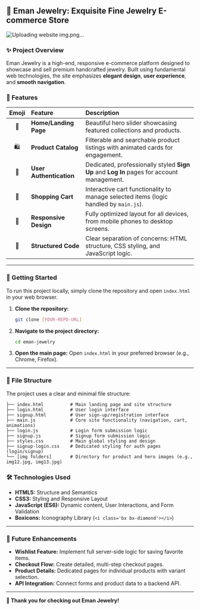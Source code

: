 ## 💎 Eman Jewelry: Exquisite Fine Jewelry E-commerce Store

![Uploading website img.png…]()

### ✨ Project Overview

Eman Jewelry is a high-end, responsive e-commerce platform designed to showcase and sell premium handcrafted jewelry. Built using fundamental web technologies, the site emphasizes **elegant design**, **user experience**, and **smooth navigation**.

### 🌟 Features

| Emoji | Feature | Description |
| :---: | :--- | :--- |
| 🏡 | **Home/Landing Page** | Beautiful hero slider showcasing featured collections and products. |
| 🛍️ | **Product Catalog** | Filterable and searchable product listings with animated cards for engagement. |
| 👤 | **User Authentication** | Dedicated, professionally styled **Sign Up** and **Log In** pages for account management. |
| 🛒 | **Shopping Cart** | Interactive cart functionality to manage selected items (logic handled by `main.js`). |
| 📱 | **Responsive Design** | Fully optimized layout for all devices, from mobile phones to desktop screens. |
| 📜 | **Structured Code** | Clear separation of concerns: HTML structure, CSS styling, and JavaScript logic. |

-----

### 🚀 Getting Started

To run this project locally, simply clone the repository and open `index.html` in your web browser.

1.  **Clone the repository:**
    ```bash
    git clone [YOUR-REPO-URL]
    ```
2.  **Navigate to the project directory:**
    ```bash
    cd eman-jewelry
    ```
3.  **Open the main page:**
    Open `index.html` in your preferred browser (e.g., Chrome, Firefox).

-----

### 📁 File Structure

The project uses a clear and minimal file structure:

```
├── index.html          # Main landing page and site structure
├── login.html          # User login interface
├── signup.html         # User sign-up/registration interface
├── main.js             # Core site functionality (navigation, cart, animations)
├── login.js            # Login form submission logic
├── signup.js           # Signup form submission logic
├── styles.css          # Main global styling and design
├── signup-login.css    # Dedicated styling for auth pages (login/signup)
└── [img folders]       # Directory for product and hero images (e.g., img12.jpg, img13.jpg)
```

### 🛠️ Technologies Used

  * **HTML5:** Structure and Semantics
  * **CSS3:** Styling and Responsive Layout
  * **JavaScript (ES6):** Dynamic content, User Interactions, and Form Validation
  * **Boxicons:** Iconography Library (`<i class='bx bx-diamond'></i>`)

-----

### 📝 Future Enhancements

  * **Wishlist Feature:** Implement full server-side logic for saving favorite items.
  * **Checkout Flow:** Create detailed, multi-step checkout pages.
  * **Product Details:** Dedicated pages for individual products with variant selection.
  * **API Integration:** Connect forms and product data to a backend API.

-----

**💖 Thank you for checking out Eman Jewelry\!**

